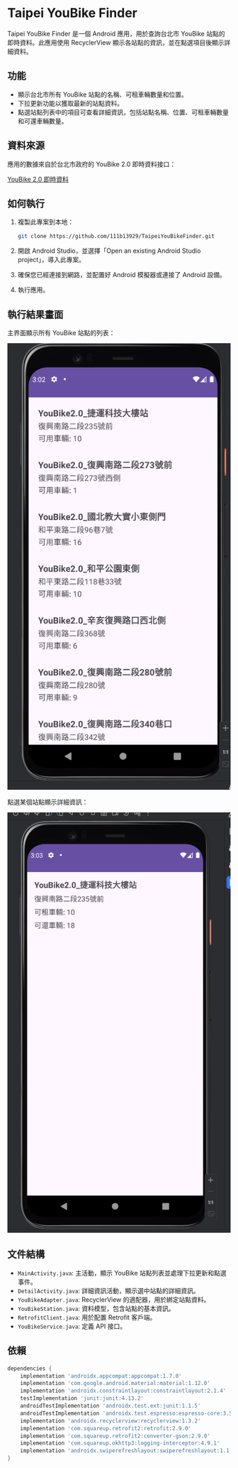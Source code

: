# Taipei YouBike Finder

Taipei YouBike Finder 是一個 Android 應用，用於查詢台北市 YouBike 站點的即時資料。此應用使用 RecyclerView 顯示各站點的資訊，並在點選項目後顯示詳細資料。

## 功能

- 顯示台北市所有 YouBike 站點的名稱、可租車輛數量和位置。
- 下拉更新功能以獲取最新的站點資料。
- 點選站點列表中的項目可查看詳細資訊，包括站點名稱、位置、可租車輛數量和可還車輛數量。

## 資料來源

應用的數據來自於台北市政府的 YouBike 2.0 即時資料接口：

[YouBike 2.0 即時資料](https://tcgbusfs.blob.core.windows.net/dotapp/youbike/v2/youbike_immediate.json)

## 如何執行

1. 複製此專案到本地：

    ```sh
    git clone https://github.com/111b13929/TaipeiYouBikeFinder.git
    ```

2. 開啟 Android Studio，並選擇「Open an existing Android Studio project」，導入此專案。

3. 確保您已經連接到網路，並配置好 Android 模擬器或連接了 Android 設備。

4. 執行應用。

## 執行結果畫面

主界面顯示所有 YouBike 站點的列表：

![主畫面](screenshots/main_screen.png)

點選某個站點顯示詳細資訊：

![詳細資料畫面](screenshots/detail_screen.png)

## 文件結構

- `MainActivity.java`: 主活動，顯示 YouBike 站點列表並處理下拉更新和點選事件。
- `DetailActivity.java`: 詳細資訊活動，顯示選中站點的詳細資訊。
- `YouBikeAdapter.java`: RecyclerView 的適配器，用於綁定站點資料。
- `YouBikeStation.java`: 資料模型，包含站點的基本資訊。
- `RetrofitClient.java`: 用於配置 Retrofit 客戶端。
- `YouBikeService.java`: 定義 API 接口。

## 依賴

```groovy
dependencies {
    implementation 'androidx.appcompat:appcompat:1.7.0'
    implementation 'com.google.android.material:material:1.12.0'
    implementation 'androidx.constraintlayout:constraintlayout:2.1.4'
    testImplementation 'junit:junit:4.13.2'
    androidTestImplementation 'androidx.test.ext:junit:1.1.5'
    androidTestImplementation 'androidx.test.espresso:espresso-core:3.5.1'
    implementation 'androidx.recyclerview:recyclerview:1.3.2'
    implementation 'com.squareup.retrofit2:retrofit:2.9.0'
    implementation 'com.squareup.retrofit2:converter-gson:2.9.0'
    implementation 'com.squareup.okhttp3:logging-interceptor:4.9.1'
    implementation 'androidx.swiperefreshlayout:swiperefreshlayout:1.1.0'
}
